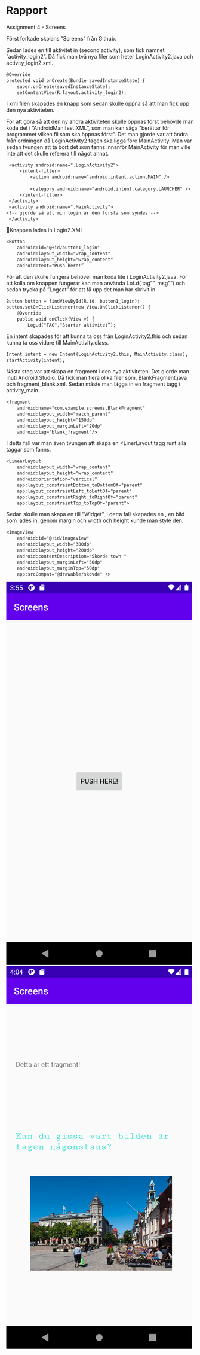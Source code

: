 
# Rapport

Assignment 4 - Screens

 Först forkade skolans ”Screens” från Github.

 Sedan lades en till aktivitet in (second activity), som fick namnet ”activity_login2”.
 Då fick man två nya filer som heter LoginActivity2.java och activity_login2.xml.

```
@Override
protected void onCreate(Bundle savedInstanceState) {
    super.onCreate(savedInstanceState);
    setContentView(R.layout.activity_login2);
 ```

I xml filen skapades en knapp som sedan skulle öppna så att man fick upp den nya aktiviteten.

För att göra så att den ny andra aktiviteten skulle öppnas först behövde man koda det i ”AndroidManifest.XML”,
som man kan säga ”berättar för programmet vilken fil som ska öppnas först”. Det man gjorde var att ändra från ordningen
då LoginActivity2 tagen ska ligga före MainActivity. Man var sedan tvungen att ta bort det som fanns innanför MainActivity
för man ville inte att det skulle referera till något annat.


```
 <activity android:name=".LoginActivity2">
     <intent-filter>
         <action android:name="android.intent.action.MAIN" />

         <category android:name="android.intent.category.LAUNCHER" />
     </intent-filter>
 </activity>
 <activity android:name=".MainActivity">
<!-- gjorde så att min login är den första som syndes -->
 </activity>
 ```

Knappen lades in Login2.XML

```
<Button
    android:id="@+id/button1_login"
    android:layout_width="wrap_content"
    android:layout_height="wrap_content"
    android:text="Push here!”
 ```


 För att den skulle fungera behöver man koda lite i LoginActivity2.java. För att kolla om knappen
 fungerar kan man använda Lof.d( tag””, msg””) och sedan trycka på ”Logcat” för att få upp det man har skrivit in.

```
Button button = findViewById(R.id. button1_login);
button.setOnClickListener(new View.OnClickListener() {
    @Override
    public void onClick(View v) {
        Log.d("TAG","Startar aktivitet”);
 ```


 En intent skapades för att kunna ta oss från LoginActivity2.this och sedan kunna ta oss vidare till MainActivity.class.

```
Intent intent = new Intent(LoginActivity2.this, MainActivity.class);
startActivity(intent);
```


Nästa steg var att skapa en fragment i den nya aktiviteten.  Det gjorde man inuti Android Studio.
Då fick man flera olika filer som, BlankFragment.java och fragment_blank.xml.
Sedan måste man lägga in en fragment tagg i activity_main.

```
<fragment
    android:name="com.example.screens.BlankFragment"
    android:layout_width="match_parent"
    android:layout_height="150dp"
    android:layout_marginLeft="20dp"
    android:tag="blank_fragment"/>
```

I detta fall var man även tvungen att skapa en <LinerLayout tagg runt alla taggar som fanns.

```
<LinearLayout
    android:layout_width="wrap_content"
    android:layout_height="wrap_content"
    android:orientation="vertical"
    app:layout_constraintBottom_toBottomOf="parent"
    app:layout_constraintLeft_toLeftOf="parent"
    app:layout_constraintRight_toRightOf="parent"
    app:layout_constraintTop_toTopOf="parent">

 ```

Sedan skulle man skapa en till ”Widget”, i detta fall skapades en <imageView>, en bild som lades in,
genom margin och width och height kunde man style den.

```
<ImageView
    android:id="@+id/imageView"
    android:layout_width="300dp"
    android:layout_height="200dp"
    android:contentDescription="Skovde town "
    android:layout_marginLeft="50dp"
    android:layout_marginTop="50dp"
    app:srcCompat="@drawable/skovde" />
```


![](1.png)
![](2.png)

